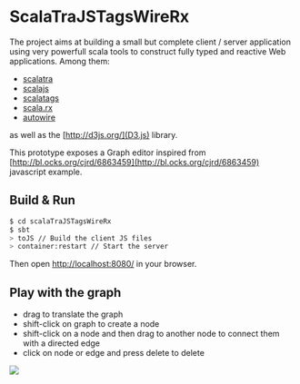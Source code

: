 # ScalaTraJSTagsWireRx #

The project aims at building a small but complete client / server application using very powerfull scala tools to construct fully typed and reactive Web applications. Among them:

- [scalatra](http://scalatra.org/)
- [scalajs](https://github.com/scala-js/scala-js)
- [scalatags](https://github.com/lihaoyi/scalatags)
- [scala.rx](https://github.com/lihaoyi/scala.rx)
- [autowire](https://github.com/lihaoyi/autowire)

as well as the [http://d3js.org/](D3.js) library.

This prototype exposes a Graph editor inspired from [http://bl.ocks.org/cjrd/6863459](http://bl.ocks.org/cjrd/6863459) javascript example.

## Build & Run ##

```sh
$ cd scalaTraJSTagsWireRx
$ sbt
> toJS // Build the client JS files
> container:restart // Start the server
```

Then open [http://localhost:8080/](http://localhost:8080/) in your browser.

## Play with the graph ##

- drag to translate the graph
- shift-click on graph to create a node
- shift-click on a node and then drag to another node to connect them with a directed edge
- click on node or edge and press delete to delete


![](http://public.iscpif.fr/~leclaire/graph.png)